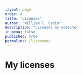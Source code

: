 ```yaml
---
layout: page
order: 4
title: "Licenses"
author: "William C. Canin"
description: "Licenses my website"
in_menu: false
published: true
permalink: /licenses/
---
```


# My licenses
